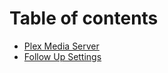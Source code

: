 # Table of contents

* [Plex Media Server](README.md)
* [Follow Up Settings](follow-up-settings.md)
